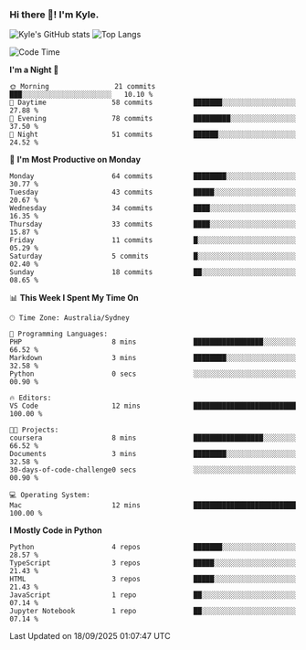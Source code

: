 ### Hi there 👋! I'm Kyle.

<!--
**kylewtho/kylewtho** is a ✨ _special_ ✨ repository because its `README.md` (this file) appears on your GitHub profile.

Here are some ideas to get you started:

- 🔭 I’m currently working on ...
- 🌱 I’m currently learning ...
- 👯 I’m looking to collaborate on ...
- 🤔 I’m looking for help with ...
- 💬 Ask me about ...
- 📫 How to reach me: ...
- 😄 Pronouns: ...
- ⚡ Fun fact: ...
-->
<!--START_SECTION:github-stats-->
![Kyle's GitHub stats](https://github-readme-stats.vercel.app/api?username=kylewtho&show_icons=true&count_private=true&line_height=40)
![Top Langs](https://github-readme-stats.vercel.app/api/top-langs/?username=kylewtho&hide=html)
<!--END_SECTION:github-stats-->

<!--START_SECTION:waka-->
![Code Time](http://img.shields.io/badge/Code%20Time-39%20hrs%2029%20mins-blue)

**I'm a Night 🦉** 

```text
🌞 Morning                21 commits          ███░░░░░░░░░░░░░░░░░░░░░░   10.10 % 
🌆 Daytime                58 commits          ███████░░░░░░░░░░░░░░░░░░   27.88 % 
🌃 Evening                78 commits          █████████░░░░░░░░░░░░░░░░   37.50 % 
🌙 Night                  51 commits          ██████░░░░░░░░░░░░░░░░░░░   24.52 % 
```
📅 **I'm Most Productive on Monday** 

```text
Monday                   64 commits          ████████░░░░░░░░░░░░░░░░░   30.77 % 
Tuesday                  43 commits          █████░░░░░░░░░░░░░░░░░░░░   20.67 % 
Wednesday                34 commits          ████░░░░░░░░░░░░░░░░░░░░░   16.35 % 
Thursday                 33 commits          ████░░░░░░░░░░░░░░░░░░░░░   15.87 % 
Friday                   11 commits          █░░░░░░░░░░░░░░░░░░░░░░░░   05.29 % 
Saturday                 5 commits           █░░░░░░░░░░░░░░░░░░░░░░░░   02.40 % 
Sunday                   18 commits          ██░░░░░░░░░░░░░░░░░░░░░░░   08.65 % 
```


📊 **This Week I Spent My Time On** 

```text
🕑︎ Time Zone: Australia/Sydney

💬 Programming Languages: 
PHP                      8 mins              █████████████████░░░░░░░░   66.52 % 
Markdown                 3 mins              ████████░░░░░░░░░░░░░░░░░   32.58 % 
Python                   0 secs              ░░░░░░░░░░░░░░░░░░░░░░░░░   00.90 % 

🔥 Editors: 
VS Code                  12 mins             █████████████████████████   100.00 % 

🐱‍💻 Projects: 
coursera                 8 mins              █████████████████░░░░░░░░   66.52 % 
Documents                3 mins              ████████░░░░░░░░░░░░░░░░░   32.58 % 
30-days-of-code-challenge0 secs              ░░░░░░░░░░░░░░░░░░░░░░░░░   00.90 % 

💻 Operating System: 
Mac                      12 mins             █████████████████████████   100.00 % 
```

**I Mostly Code in Python** 

```text
Python                   4 repos             ███████░░░░░░░░░░░░░░░░░░   28.57 % 
TypeScript               3 repos             █████░░░░░░░░░░░░░░░░░░░░   21.43 % 
HTML                     3 repos             █████░░░░░░░░░░░░░░░░░░░░   21.43 % 
JavaScript               1 repo              ██░░░░░░░░░░░░░░░░░░░░░░░   07.14 % 
Jupyter Notebook         1 repo              ██░░░░░░░░░░░░░░░░░░░░░░░   07.14 % 
```




 Last Updated on 18/09/2025 01:07:47 UTC
<!--END_SECTION:waka-->
